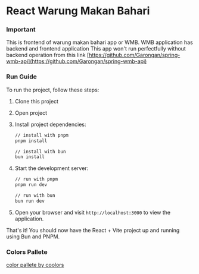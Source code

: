 # React Warung Makan Bahari

### Important
This is frontend of warung makan bahari app or WMB. WMB application has backend and frontend application
This app won't run perfectfully without backend operation from this link
[https://github.com/Garongan/spring-wmb-api](https://github.com/Garongan/spring-wmb-api)

### Run Guide

To run the project, follow these steps:

1. Clone this project

2. Open project

3. Install project dependencies:
    ```bash
    // install with pnpm
    pnpm install

    // install with bun
    bun install
    ```

4. Start the development server:
    ```bash
    // run with pnpm
    pnpm run dev

    // run with bun
    bun run dev
    ```

5. Open your browser and visit `http://localhost:3000` to view the application.

That's it! You should now have the React + Vite project up and running using Bun and PNPM.

### Colors Pallete

[color pallete by coolors](https://coolors.co/fafafa-18181b-3f84e5-09d1e3-f7c700)
